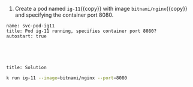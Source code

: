 
1. Create a pod named ``ig-11``{{copy}} with image ``bitnami/nginx``{{copy}} and specifying the container port 8080.

```examiner:execute-test
name: svc-pod-ig11
title: Pod ig-11 running, specifies container port 8080?
autostart: true
```

<div style="margin-top: 5em;"></div>

```section:begin
title: Solution
```

```bash
k run ig-11 --image=bitnami/nginx --port=8080
```

```section:end
```
